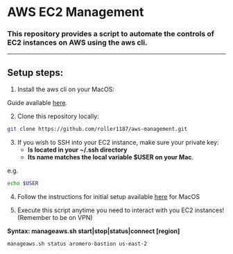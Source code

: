 # AWS EC2 Management

### This repository provides a script to automate the controls of EC2 instances on AWS using the aws cli.

---

## Setup steps:

1. Install the aws cli on your MacOS:

Guide available [here](https://docs.aws.amazon.com/cli/latest/userguide/cli-chap-install.html).

2. Clone this repository locally:

```sh
git clone https://github.com/roller1187/aws-management.git
```

3. If you wish to SSH into your EC2 instance, make sure your private key:
    - **Is located in your ~/.ssh directory**
    - **Its name matches the local variable $USER on your Mac**. 

e.g. 
```sh
echo $USER
```

4. Follow the instructions for initial setup available [here](https://docs.google.com/document/d/1UcgGkFnv-zZJUWrVIspSYaJH_6fsbllTaBbpiQmx574/view) for MacOS

5. Execute this script anytime you need to interact with you EC2 instances! (Remember to be on VPN)

**Syntax:  manageaws.sh start|stop|status|connect <Instance Tag> [region]**

```sh
manageaws.sh status aromero-bastion us-east-2
```
